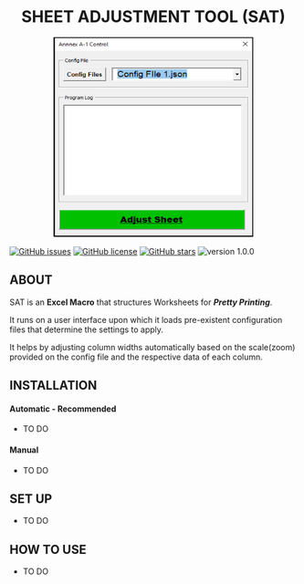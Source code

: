 <h1><center>SHEET ADJUSTMENT TOOL (SAT)</center></h1>

<p align="center">
<img src="https://github.com/The-Nuvo-Group/Excel-Tools/blob/version1/img/SAT.PNG" alt="Sheet Adjustment Tool - UI Picture" width="350" height="350"> 
</p>

[![GitHub issues](https://img.shields.io/github/issues/The-Nuvo-Group/Excel-Tools)](https://github.com/The-Nuvo-Group/Excel-Tools/issues)
[![GitHub license](https://img.shields.io/github/license/The-Nuvo-Group/Excel-Tools)](https://github.com/The-Nuvo-Group/Excel-Tools/blob/main/LICENSE)
[![GitHub stars](https://img.shields.io/github/stars/The-Nuvo-Group/Excel-Tools)](https://github.com/The-Nuvo-Group/Excel-Tools/stargazers)
![version 1.0.0](https://img.shields.io/badge/Version-1.0.0-blue)

<h2>ABOUT</h2>

<p>
SAT is an <strong>Excel Macro</strong> that structures Worksheets for <strong><em>Pretty Printing</em></strong>.<br>

It runs on a user interface upon which it loads pre-existent   configuration files that determine the settings to apply.<br>

It helps by adjusting column widths automatically based on the scale(zoom) provided on the config file and the respective data of each column.
</p>

<h2>INSTALLATION</h2>

<h4>Automatic - Recommended</h4>
<ul>
    <li>TO DO</li>
</ul>

<h4>Manual</h4>
<ul>
    <li>TO DO</li>
</ul>

<h2>SET UP</h2>
<ul>
    <li>TO DO</li>
</ul>

<h2>HOW TO USE</h2>
<ul>
    <li>TO DO</li>
</ul>






